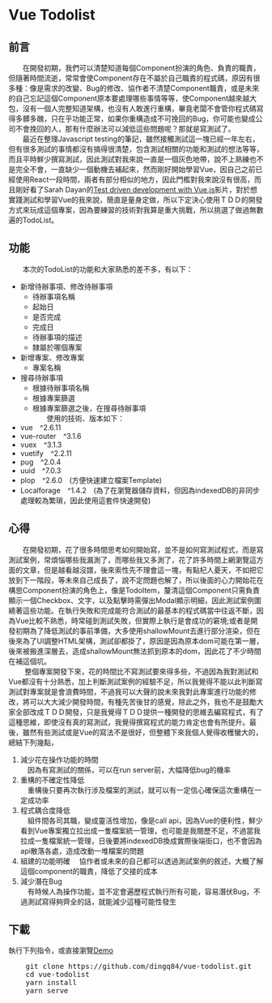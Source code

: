 # Vue Todolist

## 前言  
&emsp;&emsp;在開發初期，我們可以清楚知道每個Component扮演的角色、負責的職責，但隨著時間流逝，常常會使Component存在不屬於自己職責的程式碼，原因有很多種：像是需求的改變、Bug的修改、協作者不清楚Component職責，或是未來的自己忘記這個Component原本要處理哪些事情等等，使Component越來越大包，沒有一個人完整知道架構，也沒有人敢進行重構，畢竟老闆不會管你程式碼寫得多髒多醜，只在乎功能正常，如果你重構造成不可挽回的Bug，你可能也變成公司不會挽回的人，那有什麼辦法可以減低這些問題呢？那就是寫測試了。  
&emsp;&emsp;最近在整理Javascript testing的筆記，雖然接觸測試這一塊已經一年左右，但有很多測試的事情都沒有搞得很清楚，包含測試相關的功能和測試的想法等等，而且平時鮮少撰寫測試，因此測試對我來說一直是一個灰色地帶，說不上熟練也不是完全不會，一直缺少一個動機去補起來，然而剛好開始學習Vue，因自己之前已經使用React一段時間，兩者有部分相似的地方，因此門檻對我來說沒有很高，而且剛好看了Sarah Dayan的[Test driven development with Vue.js](https://www.youtube.com/watch?v=DD1fEhcEzY8)影片，對於想實踐測試和學習Vue的我來說，簡直是量身定做，所以下定決心使用ＴＤＤ的開發方式來玩成這個專案，因為要練習的技術對我算是重大挑戰，所以挑選了做過無數遍的TodoList。
## 功能
&emsp;&emsp;本次的TodoList的功能和大家熟悉的差不多，有以下：  
   * 新增待辦事項、修改待辦事項
       * 待辦事項名稱
       * 起始日
       * 是否完成
       * 完成日
       * 待辦事項的描述
       * 隸屬於哪個專案
   * 新增專案、修改專案
       * 專案名稱
   * 搜尋待辦事項
       * 根據待辦事項名稱
       * 根據專案篩選
       * 根據專案篩選之後，在搜尋待辦事項  
&emsp;&emsp;使用的技術、版本如下：
  * vue&emsp;^2.6.11
  * vue-router&emsp;^3.1.6
  * vuex&emsp;^3.1.3
  * vuetify&emsp;^2.2.11
  * pug&emsp;^2.0.4
  * uuid&emsp;^7.0.3
  * plop&emsp;^2.6.0&emsp;(方便快速建立檔案Template)
  * Localforage&emsp;^1.4.2&emsp;(為了在瀏覽器儲存資料，但因為indexedDB的非同步處理較為繁瑣，因此使用這套件快速開發)
## 心得
&emsp;&emsp;在開發初期，花了很多時間思考如何開始寫，並不是如何寫測試程式，而是寫測試案例，常煩惱哪些我漏測了，而哪些我又多測了，花了許多時間上網瀏覽這方面的文章，但是越看越沒譜，後來索性先不理會這一塊，有點杞人憂天，不如把它放到下一階段，等未來自己成長了，說不定問題也解了，所以後面的心力開始花在構思Component扮演的角色上，像是TodoItem，釐清這個Component只需負責顯示一個Checkbox、文字，以及點擊時需彈出Modal顯示明細，因此測試案例圍繞著這些功能。在執行失敗和完成能符合測試的最基本的程式碼當中往返不斷，因為Vue比較不熟悉，時常碰到測試失敗，但實際上執行是會成功的窘境;或者是開發初期為了降低測試的事前準備，大多使用shallowMount去進行部分渲染，但在後來為了UI調整HTML架構，測試卻都掛了，原因是因為原本dom可能在第一層，後來被搬進深層去，造成shallowMount無法抓到原本的dom，因此花了不少時間在補這個坑。  
&emsp;&emsp; 整個專案開發下來，花的時間比不寫測試要來得多些，不過因為我對測試和Vue都沒有十分熟悉，加上判斷測試案例的經驗不足，所以我覺得不能以此判斷寫測試對專案就是會浪費時間，不過我可以大聲的說未來我對此專案進行功能的修改，將可以大大減少開發時間，有種先苦後甘的感覺，除此之外，我也不是鼓勵大家全部改成ＴＤＤ開發，只是我覺得ＴＤＤ提供一種開發的思維去編寫程式，有了這種思維，即使沒有真的寫測試，我覺得撰寫程式的能力肯定也會有所提升。最後，雖然有些測試或是Vue的寫法不是很好，但整體下來我個人覺得收穫蠻大的，總結下列幾點，  
  1. 減少花在操作功能的時間  
     &emsp;因為有寫測試的關係，可以在run server前，大幅降低bug的機率
  2. 重構的不確定性降低  
     &emsp;重構後只要再次執行涉及檔案的測試，就可以有一定信心確保這次重構在一定成功率
  3. 程式耦合度降低  
     &emsp;組件間各司其職，變成靈活性增加，像是call api，因為Vue的便利性，鮮少看到Vue專案獨立拉出成一隻檔案統一管理，也可能是我閱歷不足，不過當我拉成一隻檔案統一管理，日後要將indexedDB換成實際後端街口，也不會因為api散落各處，造成改動一堆檔案的問題
  4. 組建的功能明確
     &emsp;協作者或未來的自己都可以透過測試案例的敘述，大概了解這個component的職責，降低了交接的成本
  5. 減少潛在Bug  
     &emsp;有時候人為操作功能，並不定會遍歷程式執行所有可能，容易潛伏Bug，不過測試寫得夠齊全的話，就能減少這種可能性發生
 
## 下載
  執行下列指令，或直接瀏覽[Demo](https://dingq84.github.io/vue-todolist/)
  <pre>
    git clone https://github.com/dingq84/vue-todolist.git
    cd vue-todolist
    yarn install
    yarn serve
  </pre>
